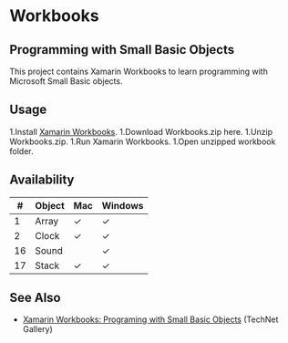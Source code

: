 # Workbooks
## Programming with Small Basic Objects

This project contains Xamarin Workbooks to learn programming with Microsoft Small Basic objects.

## Usage
1.Install [Xamarin Workbooks](https://developer.xamarin.com/workbooks/). 
1.Download Workbooks.zip here. 
1.Unzip Workbooks.zip. 
1.Run Xamarin Workbooks. 
1.Open unzipped workbook folder. 


## Availability
|#|Object|Mac|Windows|
|---|---|---|---|
|1|Array|✓|✓|
|2|Clock|✓|✓|
|16|Sound| |✓|
|17|Stack|✓|✓|

## See Also
* [Xamarin Workbooks: Programing with Small Basic Objects](https://gallery.technet.microsoft.com/Xamarin-Workbooks-a4ee4e03) (TechNet Gallery)
